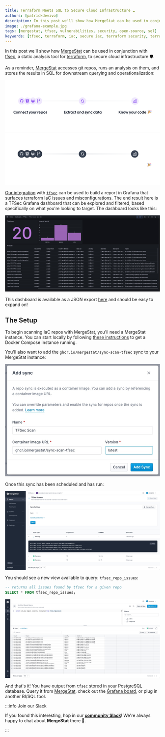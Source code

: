 ```yaml
---
title: Terraform Meets SQL to Secure Cloud Infrastructure ☁️
authors: [patrickdevivo]
description: In this post we'll show how MergeStat can be used in conjunction with tfsec, a static analysis tool for terraform, to secure cloud infrastructure 🛡️.
image: ./grafana-example.jpg
tags: [mergestat, tfsec, vulnerabilities, security, open-source, sql]
keywords: [tfsec, terraform, iac, secure iac, terraform security, terraform configuration, sql]
---
```


In this post we'll show how [MergeStat](https://github.com/mergestat/mergestat) can be used in conjunction with [tfsec](https://github.com/aquasecurity/tfsec), a static analysis tool for [terraform](https://www.terraform.io/), to secure cloud infrastructure 🛡️.

As a reminder, [MergeStat](https://github.com/mergestat/mergestat) accesses git repos, runs an analysis on them, and stores the results in SQL for downstream querying and operationalization:

![Banner describing MergeStat](./banner-light-mode.png#gh-light-mode-only)
![Banner describing MergeStat](./banner-dark-mode.png#gh-dark-mode-only)

[Our integration](https://github.com/mergestat/syncs/tree/main/syncs/scan-tfsec) with [`tfsec`](https://github.com/aquasecurity/tfsec) can be used to build a report in Grafana that surfaces terraform IaC issues and misconfigurations.
The end result here is a TFSec Grafana dashboard that can be explored and filtered, based specifically on what you're looking to target.
The dashboard looks like this:

[![Grafana example screenshot](grafana-example.jpg)](grafana-example.jpg)

This dashboard is available as a JSON export [here](https://github.com/mergestat/mergestat/tree/main/examples/git/security/tfsec/grafana) and should be easy to expand on!

## The Setup

To begin scanning IaC repos with MergeStat, you'll need a MergeStat instance.
You can start locally by following [these instructions](/mergestat/getting-started/running-locally) to get a Docker Compose instance running.

You'll also want to add the `ghcr.io/mergestat/sync-scan-tfsec` sync to your MergeStat instance:

[![Add sync screenshort](add-sync.jpg)](add-sync.jpg)

Once this sync has been scheduled and has run:

[![Screenshot of the tfsec sync running](running-sync.jpg)](running-sync.jpg)

You should see a new view available to query: `tfsec_repo_issues`:

```sql
-- returns all issues found by tfsec for a given repo
SELECT * FROM tfsec_repo_issues;
```

[![Screenshot of tfsec SQL query](tfsec-sql-query.jpg)](tfsec-sql-query.jpg)

And that's it! You have output from `tfsec` stored in your PostgreSQL database.
Query it from [MergeStat](https://github.com/mergestat/mergestat), check out the [Grafana board](https://github.com/mergestat/mergestat/tree/main/examples/git/security/tfsec/grafana), or plug in another BI/SQL tool.

:::info Join our Slack

If you found this interesting, hop in our [**community Slack**](https://join.slack.com/t/mergestatcommunity/shared_invite/zt-xvvtvcz9-w3JJVIdhLgEWrVrKKNXOYg)! We're always happy to chat about **MergeStat** there 🎉.

:::
